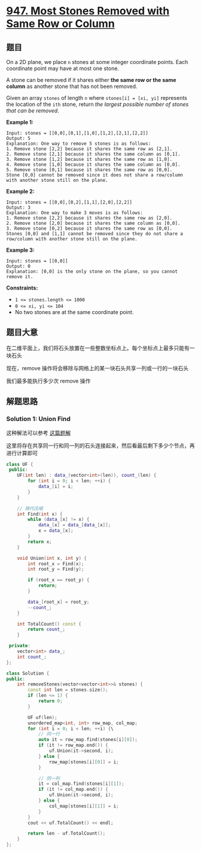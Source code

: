 # [947. Most Stones Removed with Same Row or Column](https://leetcode.com/problems/most-stones-removed-with-same-row-or-column/)

## 题目

On a 2D plane, we place `n` stones at some integer coordinate points. Each coordinate point may have at most one stone.

A stone can be removed if it shares either **the same row or the same column** as another stone that has not been removed.

Given an array `stones` of length `n` where `stones[i] = [xi, yi]` represents the location of the `ith` stone, return *the largest possible number of stones that can be removed*.

 

**Example 1:**

```
Input: stones = [[0,0],[0,1],[1,0],[1,2],[2,1],[2,2]]
Output: 5
Explanation: One way to remove 5 stones is as follows:
1. Remove stone [2,2] because it shares the same row as [2,1].
2. Remove stone [2,1] because it shares the same column as [0,1].
3. Remove stone [1,2] because it shares the same row as [1,0].
4. Remove stone [1,0] because it shares the same column as [0,0].
5. Remove stone [0,1] because it shares the same row as [0,0].
Stone [0,0] cannot be removed since it does not share a row/column with another stone still on the plane.
```

**Example 2:**

```
Input: stones = [[0,0],[0,2],[1,1],[2,0],[2,2]]
Output: 3
Explanation: One way to make 3 moves is as follows:
1. Remove stone [2,2] because it shares the same row as [2,0].
2. Remove stone [2,0] because it shares the same column as [0,0].
3. Remove stone [0,2] because it shares the same row as [0,0].
Stones [0,0] and [1,1] cannot be removed since they do not share a row/column with another stone still on the plane.
```

**Example 3:**

```
Input: stones = [[0,0]]
Output: 0
Explanation: [0,0] is the only stone on the plane, so you cannot remove it.
```

 

**Constraints:**

- `1 <= stones.length <= 1000`
- `0 <= xi, yi <= 104`
- No two stones are at the same coordinate point.

## 题目大意

在二维平面上，我们将石头放置在一些整数坐标点上。每个坐标点上最多只能有一块石头

现在，remove 操作将会移除与网格上的某一块石头共享一列或一行的一块石头

我们最多能执行多少次 remove 操作

## 解题思路

### Solution 1: Union Find

这种解法可以参考 [这篇题解](https://books.halfrost.com/leetcode/ChapterFour/0900~0999/0947.Most-Stones-Removed-with-Same-Row-or-Column/)

这里将存在共享同一行和同一列的石头连接起来，然后看最后剩下多少个节点，再进行计算即可


````c++
class UF {
 public:
    UF(int len) : data_(vector<int>(len)), count_(len) {
        for (int i = 0; i < len; ++i) {
            data_[i] = i;
        }
    }

    // 隔代压缩
    int Find(int x) {
        while (data_[x] != x) {
            data_[x] = data_[data_[x]];
            x = data_[x];
        }
        return x;
    }

    void Union(int x, int y) {
        int root_x = Find(x);
        int root_y = Find(y);

        if (root_x == root_y) {
            return;
        }

        data_[root_x] = root_y;
        --count_;
    }

    int TotalCount() const {
        return count_;
    }

 private:
    vector<int> data_;
    int count_;
};

class Solution {
public:
    int removeStones(vector<vector<int>>& stones) {
        const int len = stones.size();
        if (len <= 1) {
            return 0;
        }

        UF uf(len);
        unordered_map<int, int> row_map, col_map;
        for (int i = 0; i < len; ++i) {\
            // 同一行
            auto it = row_map.find(stones[i][0]);
            if (it != row_map.end()) {
                uf.Union(it->second, i);
            } else {
                row_map[stones[i][0]] = i;
            }

            // 同一列
            it = col_map.find(stones[i][1]);
            if (it != col_map.end()) {
                uf.Union(it->second, i);
            } else {
                col_map[stones[i][1]] = i;
            }
        }
        cout << uf.TotalCount() << endl;

        return len - uf.TotalCount();
    }
};
````
